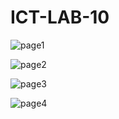 # ICT-LAB-10
![page1](https://github.com/Malaika-Fayyaz/ICT-LAB-10/assets/149476432/fc0a8bd0-5834-4749-afb3-75f3417b042b)

![page2](https://github.com/Malaika-Fayyaz/ICT-LAB-10/assets/149476432/41d802c3-af99-46c3-a0cc-13786481786d)

![page3](https://github.com/Malaika-Fayyaz/ICT-LAB-10/assets/149476432/b115faea-6ca6-4717-8172-5ae82cf87c36)

![page4](https://github.com/Malaika-Fayyaz/ICT-LAB-10/assets/149476432/33942d73-bd9e-46bb-b294-ec71368c962b)
